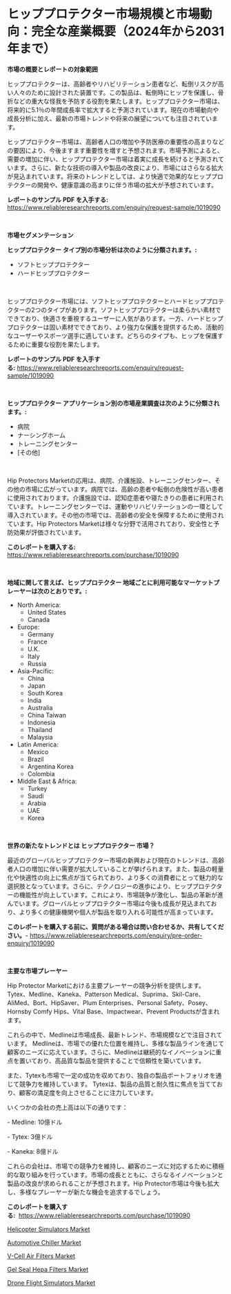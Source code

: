 <p><h1>ヒッププロテクター市場規模と市場動向：完全な産業概要（2024年から2031年まで）</h1></p><p><strong>市場の概要とレポートの対象範囲</strong></p>
<p><p>ヒッププロテクターは、高齢者やリハビリテーション患者など、転倒リスクが高い人々のために設計された装置です。この製品は、転倒時にヒップを保護し、骨折などの重大な怪我を予防する役割を果たします。ヒッププロテクター市場は、将来的に5.1％の年間成長率で拡大すると予測されています。現在の市場動向や成長分析に加え、最新の市場トレンドや将来の展望についても注目されています。</p><p>ヒッププロテクター市場は、高齢者人口の増加や予防医療の重要性の高まりなどの要因により、今後ますます重要性を増すと予想されます。市場予測によると、需要の増加に伴い、ヒッププロテクター市場は着実に成長を続けると予測されています。さらに、新たな技術の導入や製品の改良により、市場にはさらなる拡大が見込まれています。将来のトレンドとしては、より快適で効果的なヒッププロテクターの開発や、健康意識の高まりに伴う市場の拡大が予想されています。</p></p>
<p><strong>レポートのサンプル PDF を入手する:</strong> <a href="https://www.reliableresearchreports.com/enquiry/request-sample/1019090">https://www.reliableresearchreports.com/enquiry/request-sample/1019090</a></p>
<p>&nbsp;</p>
<p><strong>市場セグメンテーション</strong></p>
<p><strong>ヒッププロテクター タイプ別の市場分析は次のように分類されます。:</strong></p>
<p><ul><li>ソフトヒッププロテクター</li><li>ハードヒッププロテクター</li></ul></p>
<p>&nbsp;</p>
<p><p>ヒッププロテクター市場には、ソフトヒッププロテクターとハードヒッププロテクターの2つのタイプがあります。ソフトヒッププロテクターは柔らかい素材でできており、快適さを重視するユーザーに人気があります。一方、ハードヒッププロテクターは固い素材でできており、より強力な保護を提供するため、活動的なユーザーやスポーツ選手に適しています。どちらのタイプも、ヒップを保護するために重要な役割を果たします。</p></p>
<p><strong>レポートのサンプル PDF を入手する:</strong>&nbsp;<a href="https://www.reliableresearchreports.com/enquiry/request-sample/1019090">https://www.reliableresearchreports.com/enquiry/request-sample/1019090</a></p>
<p>&nbsp;</p>
<p><strong> ヒッププロテクター アプリケーション別の市場産業調査は次のように分類されます。:</strong></p>
<p><ul><li>病院</li><li>ナーシングホーム</li><li>トレーニングセンター</li><li>[その他]</li></ul></p>
<p>&nbsp;</p>
<p><p>Hip Protectors Marketの応用は、病院、介護施設、トレーニングセンター、その他の市場に広がっています。病院では、高齢の患者や転倒の危険性が高い患者に使用されております。介護施設では、認知症患者や寝たきりの患者に利用されています。トレーニングセンターでは、運動やリハビリテーションの一環として導入されています。その他の市場では、高齢者の安全を保障するために使用されています。Hip Protectors Marketは様々な分野で活用されており、安全性と予防効果が評価されています。</p></p>
<p><strong>このレポートを購入する:</strong>&nbsp; <a href="https://www.reliableresearchreports.com/purchase/1019090">https://www.reliableresearchreports.com/purchase/1019090</a></p>
<p>&nbsp;</p>
<p><strong>地域に関して言えば、ヒッププロテクター 地域ごとに利用可能なマーケットプレーヤーは次のとおりです。:</strong></p>
<p><ul>
    <li>
        North America:
        <ul>
            <li>United States</li>
            <li>Canada</li>
        </ul>
    </li>
    <li>
        Europe:
        <ul>
            <li>Germany</li>
            <li>France</li>
            <li>U.K.</li>
            <li>Italy</li>
            <li>Russia</li>
        </ul>
    </li>
    <li>
        Asia-Pacific:
        <ul>
            <li>China</li>
            <li>Japan</li>
            <li>South Korea</li>
            <li>India</li>
            <li>Australia</li>
            <li>China Taiwan</li>
            <li>Indonesia</li>
            <li>Thailand</li>
            <li>Malaysia</li>
        </ul>
    </li>
    <li>
        Latin America:
        <ul>
            <li>Mexico</li>
            <li>Brazil</li>
            <li>Argentina Korea</li>
            <li>Colombia</li>
        </ul>
    </li>
    <li>
        Middle East & Africa:
        <ul>
            <li>Turkey</li>
            <li>Saudi</li>
            <li>Arabia</li>
            <li>UAE</li>
            <li>Korea</li>
        </ul>
    </li>
    </ul></p>
<p>&nbsp;</p>
<p><strong>世界の新たなトレンドとは ヒッププロテクター 市場？</strong></p>
<p><p>最近のグローバルヒッププロテクター市場の新興および現在のトレンドは、高齢者人口の増加に伴い需要が拡大していることが挙げられます。また、製品の軽量化や快適性の向上に焦点が当てられており、より多くの消費者にとって魅力的な選択肢となっています。さらに、テクノロジーの進歩により、ヒッププロテクターの機能性が向上しています。これにより、市場競争が激化し、製品の革新が進んでいます。グローバルヒッププロテクター市場は今後も成長が見込まれており、より多くの健康機関や個人が製品を取り入れる可能性が高まっています。</p></p>
<p><strong>このレポートを購入する前に、質問がある場合は問い合わせるか、共有してください。</strong>- <a href="https://www.reliableresearchreports.com/enquiry/pre-order-enquiry/1019090">https://www.reliableresearchreports.com/enquiry/pre-order-enquiry/1019090</a></p>
<p>&nbsp;</p>
<p><strong>主要な市場プレーヤー</strong></p>
<p><p>Hip Protector Marketにおける主要プレーヤーの競争分析を提供します。Tytex、Medline、Kaneka、Patterson Medical、Suprima、Skil-Care、AliMed、Bort、HipSaver、Plum Enterprises、Personal Safety、Posey、Hornsby Comfy Hips、Vital Base、Impactwear、Prevent Productsが含まれます。</p><p>これらの中で、Medlineは市場成長、最新トレンド、市場規模などで注目されています。 Medlineは、市場での優れた位置を維持し、多様な製品ラインを通じて顧客のニーズに応えています。さらに、Medlineは継続的なイノベーションに重点を置いており、高品質な製品を提供することで信頼性を築いています。</p><p>また、Tytexも市場で一定の成功を収めており、独自の製品ポートフォリオを通じて競争力を維持しています。 Tytexは、製品の品質と耐久性に焦点を当てており、顧客の満足度を向上させることに注力しています。</p><p>いくつかの会社の売上高は以下の通りです：</p><p>- Medline: 10億ドル</p><p>- Tytex: 3億ドル</p><p>- Kaneka: 8億ドル</p><p>これらの会社は、市場での競争力を維持し、顧客のニーズに対応するために積極的な取り組みを行っています。市場の成長とともに、さらなるイノベーションと製品の改良が求められることが予想されます。Hip Protector市場は今後も拡大し、多様なプレーヤーが新たな機会を追求するでしょう。</p></p>
<p><strong>このレポートを購入する:</strong>&nbsp;&nbsp;<a href="https://www.reliableresearchreports.com/purchase/1019090">https://www.reliableresearchreports.com/purchase/1019090</a></p>
<p><p><a href="https://bubble-tree-ea4.notion.site/Helicopter-Simulators-Market-A-Comprehensive-Report-of-its-Market-Share-Growth-Trends-2024-2031-80eece45d8db4589ab37deaac1b2abd4">Helicopter Simulators Market</a></p><p><a href="https://github.com/lbird53714/Market-Research-Report-List-3/blob/main/automotive-chiller-market.md">Automotive Chiller Market</a></p><p><a href="https://issuu.com/reportprime-2/docs/v-cell-air-filters-market-size-2030.pptx">V-Cell Air Filters Market</a></p><p><a href="https://issuu.com/reportprime-2/docs/gel-seal-hepa-filters-market-size-2030.pptx">Gel Seal Hepa Filters Market</a></p><p><a href="https://thundering-castanet-c65.notion.site/Drone-Flight-Simulators-Market-Size-Share-Trends-Analysis-Report-By-Material-By-Type-By-End-use-a6fcccd4340a4e29a7a7c372c8de73e8">Drone Flight Simulators Market</a></p></p>